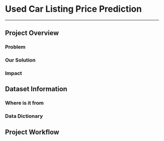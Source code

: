   
# Used Car Listing Price Prediction
---
## Project Overview
### Problem

### Our Solution

### Impact

## Dataset Information
### Where is it from

### Data Dictionary

## Project Workflow